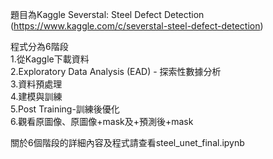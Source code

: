 題目為Kaggle Severstal: Steel Defect Detection (https://www.kaggle.com/c/severstal-steel-defect-detection)

程式分為6階段\
1.從Kaggle下載資料\
2.Exploratory Data Analysis (EAD) - 探索性數據分析\
3.資料預處理\
4.建模與訓練\
5.Post Training-訓練後優化\
6.觀看原圖像、原圖像+mask及+預測後+mask

關於6個階段的詳細內容及程式請查看steel_unet_final.ipynb
